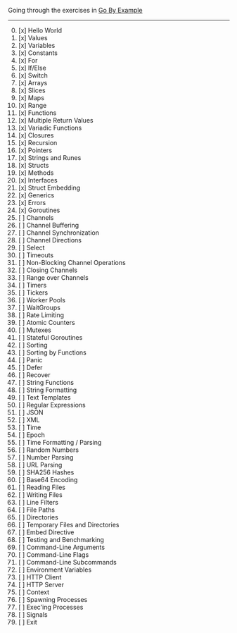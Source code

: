 Going through the exercises in [Go By Example](https://gobyexample.com/)

---

0. [x] Hello World
1. [x] Values
2. [x] Variables
3. [x] Constants
4. [x] For
5. [x] If/Else
6. [x] Switch
7. [x] Arrays
8. [x] Slices
9. [x] Maps
10. [x] Range
11. [x] Functions
12. [x] Multiple Return Values
13. [x] Variadic Functions
14. [x] Closures
15. [x] Recursion
16. [x] Pointers
17. [x] Strings and Runes
18. [x] Structs
19. [x] Methods
20. [x] Interfaces
21. [x] Struct Embedding
22. [x] Generics
23. [x] Errors
24. [x] Goroutines
25. [ ] Channels
26. [ ] Channel Buffering
27. [ ] Channel Synchronization
28. [ ] Channel Directions
29. [ ] Select
30. [ ] Timeouts
31. [ ] Non-Blocking Channel Operations
32. [ ] Closing Channels
33. [ ] Range over Channels
34. [ ] Timers
35. [ ] Tickers
36. [ ] Worker Pools
37. [ ] WaitGroups
38. [ ] Rate Limiting
39. [ ] Atomic Counters
40. [ ] Mutexes
41. [ ] Stateful Goroutines
42. [ ] Sorting
43. [ ] Sorting by Functions
44. [ ] Panic
45. [ ] Defer
46. [ ] Recover
47. [ ] String Functions
48. [ ] String Formatting
49. [ ] Text Templates
50. [ ] Regular Expressions
51. [ ] JSON
52. [ ] XML
53. [ ] Time
54. [ ] Epoch
55. [ ] Time Formatting / Parsing
56. [ ] Random Numbers
57. [ ] Number Parsing
58. [ ] URL Parsing
59. [ ] SHA256 Hashes
60. [ ] Base64 Encoding
61. [ ] Reading Files
62. [ ] Writing Files
63. [ ] Line Filters
64. [ ] File Paths
65. [ ] Directories
66. [ ] Temporary Files and Directories
67. [ ] Embed Directive
68. [ ] Testing and Benchmarking
69. [ ] Command-Line Arguments
70. [ ] Command-Line Flags
71. [ ] Command-Line Subcommands
72. [ ] Environment Variables
73. [ ] HTTP Client
74. [ ] HTTP Server
75. [ ] Context
76. [ ] Spawning Processes
77. [ ] Exec'ing Processes
78. [ ] Signals
79. [ ] Exit
